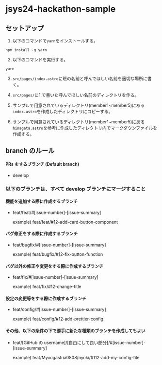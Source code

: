 # jsys24-hackathon-sample

## セットアップ

1. 以下のコマンドで`yarn`をインストールする。

```shell
npm install -g yarn
```

2. 以下のコマンドを実行する。

```shell
yarn
```

3. `src/pages/index.astro`に班の名前と呼んでほしい名前を適切な場所に書く。

4. `src/pages/`に1.で書いた呼んでほしい名前のディレクトリを作る。

5. サンプルで用意されているディレクトリ(member1~member5)にある`index.astro`を作成したディレクトリにコピーする。

6. サンプルで用意されているディレクトリ(member1~member5)にある`hinagata.astro`を参考に作成したディレクトリ内でマークダウンファイルを作成する。

## branch のルール

#### PRs をするブランチ (Default branch)

- develop

### 以下のブランチは、すべて develop ブランチにマージすること

#### 機能を追加する際に作成するブランチ

- feat/feat/#[issue-number]-[issue-summary]

  example) feat/feat/#12-add-card-button-component

#### バグ修正をする際に作成するブランチ

- feat/bugfix/#[issue-number]-[issue-summary]

  example) feat/bugfix/#12-fix-button-function

#### バグ以外の修正や変更をする際に作成するブランチ

- feat/fix/#[issue-number]-[issue-summary]

  example) feat/fix/#12-change-title

#### 設定の変更等をする際に作成するブランチ

- feat/config/#[issue-number]-[issue-summary]

  example) feat/config/#12-add-prettier-config

#### その他、以下の条件の下で勝手に新たな種類のブランチを作成してもよい

- feat/[GitHub の username]/[自由にして良い部分]/#[issue-number]-[issue-summary]

  example) feat/Myxogastria0808/nyoki/#112-add-my-config-file
